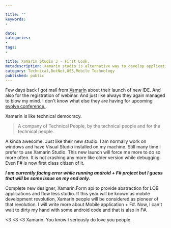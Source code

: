 ```yaml
---

title: ""
keywords:
- 

date: 
categories:
- 
tags:
- 

title: Xamarin Studio 3 - First Look.
metadescription: Xamarin studio is alternative way to develop application using Mono / .Net technology. Specifically focused on C# to develop mobile application. 
category: Technical,DotNet,OSS,Mobile Technology
published: public
---
```


Few days back I got mail from [Xamarin](http://xamarin.com/) about their launch of new IDE. And also for the registration of webinar. And just like always they again managed to blow my mind. I don't know what else they are having for upcoming [evolve conference.](https://evolve.xamarin.com/). 


 

Xamarin is like technical democracy. 
> A company of Technical People, by the technical people and for the technical people.

A kinda awesome. Just like their new studio. I am normally work on windows and have Visual Studio installed on my machine. Still many time I prefer to use Xamarin Studio. This new launch will force me more to do so more often. It is not crashing any more like older version while debugging. Even F# is now first class citizen of it. 

***I am currently facing error while running android + F# project but I guess that will be some issue on my end only.***

Complete new designer, Xamarin.Form api to provide abstraction for LOB applications and flow less studio. If this year will be known as mobile development revolution, Xamarin people will be considered as pioneer of that revolution. I will write more about Mobile application + F#. Now, I can't wait to dirty my hand with some android code and that is also in F#.   

<3 <3 <3 Xamarin. You know I seriously do love you people.
